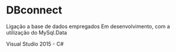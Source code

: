 # DBconnect
Ligação a base de dados empregados
Em desenvolvimento, com a utilização do MySql.Data 

Visual Studio 2015 - C#
